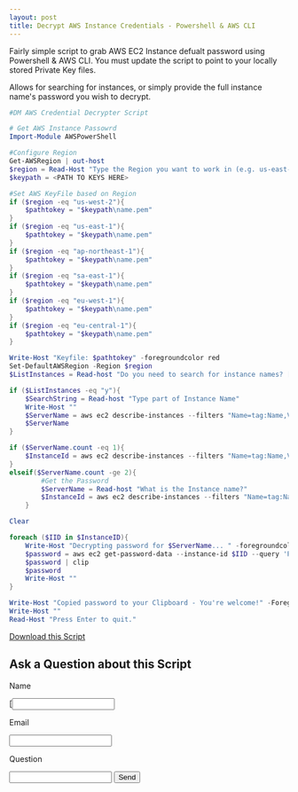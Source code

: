 ```yaml
---
layout: post
title: Decrypt AWS Instance Credentials - Powershell & AWS CLI
---
```


Fairly simple script to grab AWS EC2 Instance defualt password using Powershell & AWS CLI. You must update the script to point to your locally stored Private Key files. 

Allows for searching for instances, or simply provide the full instance name's password you wish to decrypt.

```powershell
#DM AWS Credential Decrypter Script

# Get AWS Instance Passowrd
Import-Module AWSPowerShell

#Configure Region
Get-AWSRegion | out-host
$region = Read-Host "Type the Region you want to work in (e.g. us-east-1)"
$keypath = <PATH TO KEYS HERE>

#Set AWS KeyFile based on Region
if ($region -eq "us-west-2"){
    $pathtokey = "$keypath\name.pem"
}
if ($region -eq "us-east-1"){
    $pathtokey = "$keypath\name.pem"
}
if ($region -eq "ap-northeast-1"){
    $pathtokey = "$keypath\name.pem"
}
if ($region -eq "sa-east-1"){
    $pathtokey = "$keypath\name.pem"
}
if ($region -eq "eu-west-1"){
    $pathtokey = "$keypath\name.pem"
}
if ($region -eq "eu-central-1"){
    $pathtokey = "$keypath\name.pem"
}

Write-Host "Keyfile: $pathtokey" -foregroundcolor red
Set-DefaultAWSRegion -Region $region
$ListInstances = Read-host "Do you need to search for instance names? [y|n]"

if ($ListInstances -eq "y"){
    $SearchString = Read-host "Type part of Instance Name"
    Write-Host ""
    $ServerName = aws ec2 describe-instances --filters "Name=tag:Name,Values=$SearchString" "Name=instance-state-name,Values=running" --query 'Reservations[*].Instances[*].Tags[?Key==`Name`].Value[]' --output text --region $region
    $ServerName
}

if ($ServerName.count -eq 1){
    $InstanceId = aws ec2 describe-instances --filters "Name=tag:Name,Values=$ServerName" "Name=instance-state-name,Values=running" --query 'Reservations[*].[Instances[*].InstanceId]' --output text --region $region
}
elseif($ServerName.count -ge 2){
        #Get the Password
        $ServerName = Read-host "What is the Instance name?"
        $InstanceId = aws ec2 describe-instances --filters "Name=tag:Name,Values=$ServerName" "Name=instance-state-name,Values=running" --query 'Reservations[*].[Instances[*].InstanceId]' --output text --region $region
    }

Clear

foreach ($IID in $InstanceID){
    Write-Host "Decrypting password for $ServerName... " -foregroundcolor yellow
    $password = aws ec2 get-password-data --instance-id $IID --query 'PasswordData' --priv-launch-key $pathtokey --output text --region $region
    $password | clip
    $password
    Write-Host ""
}

Write-Host "Copied password to your Clipboard - You're welcome!" -ForegroundColor yellow
Write-Host ""
Read-Host "Press Enter to quit."
```

<a href="/scripts/get_aws_credentials.ps1">Download this Script</a>

<h2>Ask a Question about this Script</h2>

<form action="https://formspree.io/danmerron@gmail.com"
      method="POST">
    <p>Name</p>[<input type="text" name="name">
    <p>Email</p><input type="email" name="_replyto">
    <p>Question</p><input type="textarea" name="question">
    <input type="submit" value="Send">
</form>